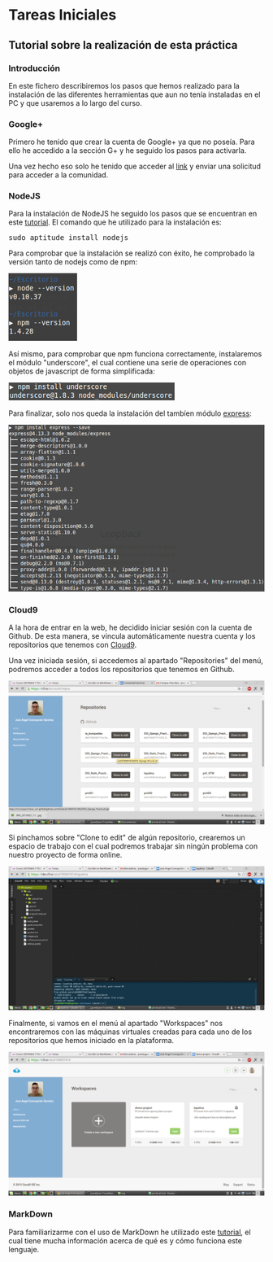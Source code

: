 # Tareas Iniciales

## Tutorial sobre la realización de esta práctica

### Introducción

En este fichero describiremos los pasos que hemos realizado para la instalación de las diferentes herramientas que aun no tenía instaladas en el PC y que usaremos a lo largo del curso.

### Google+

Primero he tenido que crear la cuenta de Google+ ya que no poseía. Para ello he accedido a la sección G+ y he seguido los pasos para activarla.

Una vez hecho eso solo he tenido que acceder al [link](https://plus.google.com/u/1/communities/111920114018766363342) y enviar una solicitud para acceder a la comunidad.

### NodeJS

Para la instalación de NodeJS he seguido los pasos que se encuentran en este [tutorial](http://blog.jorgeivanmeza.com/2012/01/instalacion-de-nodejs-en-gnulinux-ubuntumint/). El comando que he utilizado para la instalación es:

<pre>sudo aptitude install nodejs</pre>

Para comprobar que la instalación se realizó con éxito, he comprobado la versión tanto de nodejs como de npm:

![Captura uno](/img/capt0.png)

Así mismo, para comprobar que npm funciona correctamente, instalaremos el módulo "underscore", el cual contiene una serie de operaciones con objetos de javascript de forma simplificada:

![Captura dos](/img/capt1.png)

Para finalizar, solo nos queda la instalación del tambíen módulo [express](http://expressjs.com/es/):

![Captura tres](/img/capt2.png)

### Cloud9

A la hora de entrar en la web, he decidido iniciar sesión con la cuenta de Github. De esta manera, se vincula automáticamente nuestra cuenta y los repositorios que tenemos con [Cloud9](https://c9.io/).

Una vez iniciada sesión, si accedemos al apartado "Repositories" del menú, podremos acceder a todos los repositorios que tenemos en Github.

![Captura cuatro](/img/capt3.png)

Si pinchamos sobre "Clone to edit" de algún repositorio, crearemos un espacio de trabajo con el cual podremos trabajar sin ningún problema con nuestro proyecto de forma online.

![Captura cinco](/img/capt4.png)

Finalmente, si vamos en el menú al apartado "Workspaces" nos encontraremos con las máquinas virtuales creadas para cada uno de los repositorios que hemos iniciado en la plataforma.

![Captura seis](/img/capt5.png)

### MarkDown

Para familiarizarme con el uso de MarkDown he utilizado este [tutorial](http://cesarhdz.com/articulos/escribir-en-markdown#sintaxis-de-markdown), el cual tiene mucha información acerca de qué es y cómo funciona este lenguaje.
